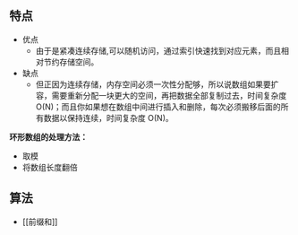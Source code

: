 ## 特点

- 优点
	- 由于是紧凑连续存储,可以随机访问，通过索引快速找到对应元素，而且相对节约存储空间。
- 缺点
	- 但正因为连续存储，内存空间必须一次性分配够，所以说数组如果要扩容，需要重新分配一块更大的空间，再把数据全部复制过去，时间复杂度 O(N)；而且你如果想在数组中间进行插入和删除，每次必须搬移后面的所有数据以保持连续，时间复杂度 O(N)。

**环形数组的处理方法：**

- 取模
- 将数组长度翻倍

## 算法

- [[前缀和]]